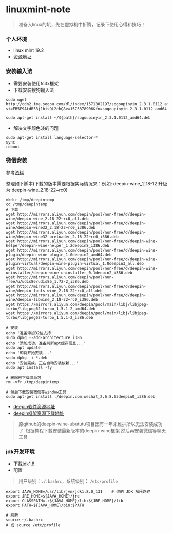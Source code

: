 # linuxmint-note
> 准备入linux的坑，先在虚拟机中折腾，记录下使用心得和技巧！


### 个人环境

+ linux mint 19.2
+ [资源地址](https://mirrors.tuna.tsinghua.edu.cn/linuxmint-cd/stable/19.2/)


### 安装输入法

+ 需要安装使用fcitx框架
+ 下载安装搜狗输入法
``` shell
sudo wget http://cdn2.ime.sogou.com/dl/index/1571302197/sogoupinyin_2.3.1.0112_amd64.deb?st=FB5F9AtdR58j1bisQL2chQ&e=1575878906&fn=sogoupinyin_2.3.1.0112_amd64.deb

sudo apt-get install ~/${path}/sogoupinyin_2.3.1.0112_amd64.deb
```

+ 解决文字颜色淡的问题
```
sudo apt-get install language-selector-*
sync
reboot
```

### 微信安装

参考[资料](https://forum.ubuntu.org.cn/viewtopic.php?f=73&p=3217021&sid=6194a64cefc1f4c5ac43dcd8729ca3c8)

整理如下脚本(下载的版本需要根据实际情况来：例如: deepin-wine_2.18-12 升级为 deepin-wine_2.18-22~rc0)
``` shell
mkdir /tmp/deepintemp
cd /tmp/deepintemp
# 下载
wget http://mirrors.aliyun.com/deepin/pool/non-free/d/deepin-wine/deepin-wine_2.18-22~rc0_all.deb
wget http://mirrors.aliyun.com/deepin/pool/non-free/d/deepin-wine/deepin-wine32_2.18-22~rc0_i386.deb
wget http://mirrors.aliyun.com/deepin/pool/non-free/d/deepin-wine/deepin-wine32-preloader_2.18-22~rc0_i386.deb
wget http://mirrors.aliyun.com/deepin/pool/non-free/d/deepin-wine-helper/deepin-wine-helper_1.2deepin8_i386.deb
wget http://mirrors.aliyun.com/deepin/pool/non-free/d/deepin-wine-plugin/deepin-wine-plugin_1.0deepin2_amd64.deb
wget http://mirrors.aliyun.com/deepin/pool/non-free/d/deepin-wine-plugin-virtual/deepin-wine-plugin-virtual_1.0deepin3_all.deb
wget http://mirrors.aliyun.com/deepin/pool/non-free/d/deepin-wine-uninstaller/deepin-wine-uninstaller_0.1deepin2_i386.deb
wget http://mirrors.aliyun.com/deepin/pool/non-free/u/udis86/udis86_1.72-2_i386.deb
wget http://mirrors.aliyun.com/deepin/pool/non-free/d/deepin-wine/deepin-fonts-wine_2.18-22~rc0_all.deb
wget http://mirrors.aliyun.com/deepin/pool/non-free/d/deepin-wine/deepin-libwine_2.18-22~rc0_i386.deb
wget https://mirrors.aliyun.com/deepin/pool/main/libj/libjpeg-turbo/libjpeg62-turbo_1.5.1-2_amd64.deb
wget https://mirrors.aliyun.com/deepin/pool/main/libj/libjpeg-turbo/libjpeg62-turbo_1.5.1-2_i386.deb

# 安装
echo '准备添加32位支持'
sudo dpkg --add-architecture i386
echo '添加成功，准备刷新apt缓存信息...'
sudo apt update
echo '即将开始安装...'
sudo dpkg -i *.deb
echo '安装完成，正在自动安装依赖...'
sudo apt install -fy

# 删除已下载资源包
rm -vfr /tmp/deepintemp

# 然后下载安装微信等window工具
sudo apt-get install ./deepin.com.wechat_2.6.8.65deepin0_i386.deb    
```
+ [deepin软件资源地址](http://mirrors.aliyun.com/deepin/pool/non-free/d/)
+ [deepin框架资源下载地址](http://mirrors.aliyun.com/deepin/pool/non-free/d/deepin-wine/)

> 原github的deepin-wine-ubututu项目因有一年未维护所以无法安装成功了.
> 根据教程下载安装最新版本的deepin-wine框架 然后再安装微信等聊天工具

### jdk开发环境

+ 下载jdk1.8
+ 配置
> 用户级别：`./.bashrc`，系统级别： `/etc/profile`
``` shell
export JAVA_HOME=/usr/lib/jvm/jdk1.8.0_131    # 你的 JDK 解压路径
export JRE_HOME=${JAVA_HOME}/jre
export CLASSPATH=.:${JAVA_HOME}/lib:${JRE_HOME}/lib
export PATH=${JAVA_HOME}/bin:$PATH

# 刷新
source ~/.bashrc
# 或 source /etc/profile
```

